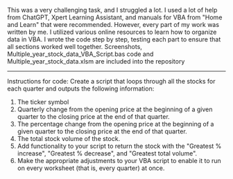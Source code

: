 This was a very challenging task, and I struggled a lot. I used a lot of help from ChatGPT, Xpert Learning Assistant, and manuals for VBA from "Home and Learn" that were recommended. 
However, every part of my work was written by me. I utilized various online resources to learn how to organize data in VBA. I wrote the code step by step, testing each part to ensure 
that all sections worked well together. 
Screenshots, 
Multiple_year_stock_data_VBA_Script.bas code and
Multiple_year_stock_data.xlsm are included into the repository
__________________________________
Instructions for code:
Create a script that loops through all the stocks for each quarter and outputs the following information:

1. The ticker symbol
2. Quarterly change from the opening price at the beginning of a given quarter to the closing price at the end of that quarter.
3. The percentage change from the opening price at the beginning of a given quarter to the closing price at the end of that quarter.
4. The total stock volume of the stock. 
5. Add functionality to your script to return the stock with the "Greatest % increase", "Greatest % decrease", and "Greatest total volume". 
6. Make the appropriate adjustments to your VBA script to enable it to run on every worksheet (that is, every quarter) at once.
